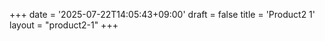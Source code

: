 +++
date = '2025-07-22T14:05:43+09:00'
draft = false
title = 'Product2 1'
layout = "product2-1"
+++
